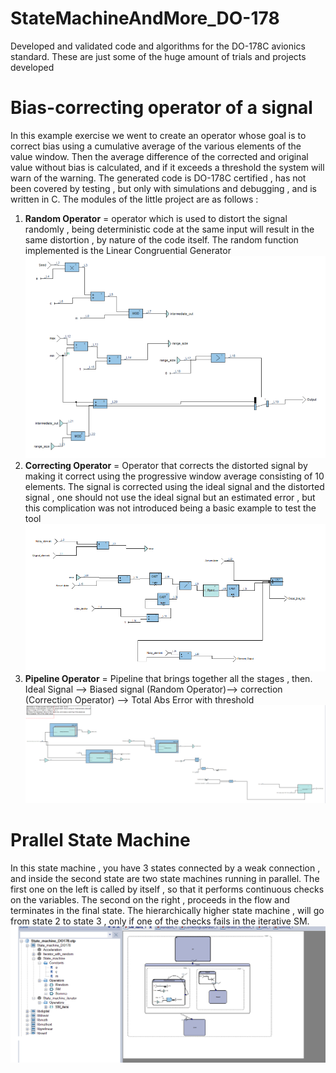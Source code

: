# StateMachineAndMore_DO-178
Developed and validated code and algorithms for the DO-178C avionics standard. These are just some of the huge amount of trials and projects developed

# Bias-correcting operator of a signal
In this example exercise we went to create an operator whose goal is to correct bias using a cumulative average of the various elements of the value window. Then the average difference of the corrected and original value without bias is calculated, and if it exceeds a threshold the system will warn of the warning.
The generated code is DO-178C certified , has not been covered by testing , but only with simulations and debugging , and is written in C.
The modules of the little project are as follows :
1. **Random Operator** = operator which is used to distort the signal randomly , being deterministic code at the same input will result in the same distortion , by nature of the code itself. The random function implemented is the Linear Congruential Generator
 ![Random Operator](img/random.PNG)
2. **Correcting Operator** = Operator that corrects the distorted signal by making it correct using the progressive window average consisting of 10 elements. The signal is corrected using the ideal signal and the distorted signal , one should not use the ideal signal but an estimated error , but this complication was not introduced being a basic example to test the tool
![Correcting Operator](img/correcting_logic.PNG)
3. **Pipeline Operator** = Pipeline that brings together all the stages , then. Ideal Signal --> Biased signal (Random Operator)--> correction (Correction Operator) --> Total Abs Error with threshold
![Pipeline Operator](img/pipeline.PNG)

# Prallel State Machine 
In this state machine , you have 3 states connected by a weak connection , and inside the second state are two state machines running in parallel.
The first one on the left is called by itself , so that it performs continuous checks on the variables.
The second on the right , proceeds in the flow and terminates in the final state.
The hierarchically higher state machine , will go from state 2 to state 3 , only if one of the checks fails in the iterative SM.
![Prallel State Machine](img/State_machine.PNG)
